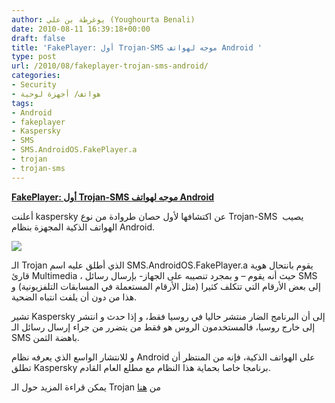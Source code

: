 ```yaml
---
author: يوغرطة بن علي (Youghourta Benali)
date: 2010-08-11 16:39:18+00:00
draft: false
title: 'FakePlayer: أول Trojan-SMS موجه لهواتف Android '
type: post
url: /2010/08/fakeplayer-trojan-sms-android/
categories:
- Security
- هواتف/ أجهزة لوحية
tags:
- Android
- fakeplayer
- Kaspersky
- SMS
- SMS.AndroidOS.FakePlayer.a
- trojan
- trojan-sms
---
```


**[FakePlayer: أول Trojan-SMS موجه لهواتف Android](http://www.it-scoop.com/2010/08/fakeplayer-trojan-sms-android/)**




أعلنت kaspersky عن اكتشافها لأول حصان طروادة من نوع Trojan-SMS  يصيب الهواتف الذكية المجهزة بنظام Android.







[![](http://www.it-scoop.com/wp-content/uploads/2010/08/android-virus.jpg)
](http://www.it-scoop.com/2010/08/fakeplayer-trojan-sms-android/)


الـ Trojan الذي أطلق عليه اسم SMS.AndroidOS.FakePlayer.a يقوم بانتحال هوية قارئ Multimedia ، حيث أنه يقوم – و بمجرد تنصيبه على الجهاز- بإرسال رسائل SMS إلى بعض الأرقام التي تتكلف كثيرا (مثل الأرقام المستعملة في المسابقات التلفزيونية) و هذا من دون أن يلفت انتباه الضحية.

تشير Kaspersky إلى أن البرنامج الضار منتشر حاليا في روسيا فقط، و إذا حدث و انتشر إلى خارج روسيا، فالمستخدمون الروس هو فقط من يتضرر من جراء إرسال رسائل الـ SMS باهضة الثمن.

و للانتشار الواسع الذي يعرفه نظام Android على الهواتف الذكية، فإنه من المنتظر أن تطلق Kaspersky برنامجا خاصا بحماية هذا النظام مع مطلع العام القادم.

يمكن قراءة المزيد حول الـ Trojan من [هنا](http://www.kaspersky.com/news?id=207576152)
